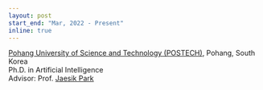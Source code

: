```yaml
---
layout: post
start_end: "Mar, 2022 - Present"
inline: true
---
```


[Pohang University of Science and Technology (POSTECH)](https://postech.ac.kr/eng/), Pohang, South Korea \
Ph.D. in Artificial Intelligence \
Advisor: Prof. [Jaesik Park](https://jaesik.info/)